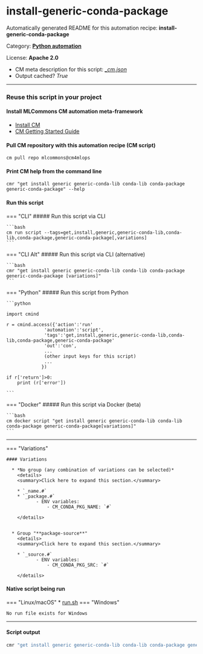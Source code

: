 # install-generic-conda-package
Automatically generated README for this automation recipe: **install-generic-conda-package**

Category: **[Python automation](..)**

License: **Apache 2.0**


* CM meta description for this script: *[_cm.json](https://github.com/mlcommons/cm4mlops/tree/main/script/install-generic-conda-package/_cm.json)*
* Output cached? *True*

---
### Reuse this script in your project

#### Install MLCommons CM automation meta-framework

* [Install CM](https://docs.mlcommons.org/ck/install)
* [CM Getting Started Guide](https://docs.mlcommons.org/ck/getting-started/)

#### Pull CM repository with this automation recipe (CM script)

```cm pull repo mlcommons@cm4mlops```

#### Print CM help from the command line

````cmr "get install generic generic-conda-lib conda-lib conda-package generic-conda-package" --help````

#### Run this script

=== "CLI"
    ##### Run this script via CLI

    ```bash
    cm run script --tags=get,install,generic,generic-conda-lib,conda-lib,conda-package,generic-conda-package[,variations] 
    ```
=== "CLI Alt"
    ##### Run this script via CLI (alternative)


    ```bash
    cmr "get install generic generic-conda-lib conda-lib conda-package generic-conda-package [variations]" 
    ```

=== "Python"
    ##### Run this script from Python


    ```python

    import cmind

    r = cmind.access({'action':'run'
                  'automation':'script',
                  'tags':'get,install,generic,generic-conda-lib,conda-lib,conda-package,generic-conda-package'
                  'out':'con',
                  ...
                  (other input keys for this script)
                  ...
                 })

    if r['return']>0:
        print (r['error'])

    ```


=== "Docker"
    ##### Run this script via Docker (beta)

    ```bash
    cm docker script "get install generic generic-conda-lib conda-lib conda-package generic-conda-package[variations]" 
    ```
___

=== "Variations"


    #### Variations

      * *No group (any combination of variations can be selected)*
        <details>
        <summary>Click here to expand this section.</summary>

        * `_name.#`
        * `_package.#`
               - ENV variables:
                   - CM_CONDA_PKG_NAME: `#`

        </details>


      * Group "**package-source**"
        <details>
        <summary>Click here to expand this section.</summary>

        * `_source.#`
               - ENV variables:
                   - CM_CONDA_PKG_SRC: `#`

        </details>


#### Native script being run
=== "Linux/macOS"
     * [run.sh](https://github.com/mlcommons/cm4mlops/tree/main/script/install-generic-conda-package/run.sh)
=== "Windows"

    No run file exists for Windows
___
#### Script output
```bash
cmr "get install generic generic-conda-lib conda-lib conda-package generic-conda-package [variations]"  -j
```